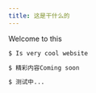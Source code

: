 ```yaml
---
title: 这是干什么的
---
```

Welcome to this

``` bash
$ Is very cool website
```

``` bash
$ 精彩内容Coming soon
```


``` bash
$ 测试中...
```
